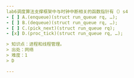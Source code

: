 ```yaml
---
lab6调度算法支撑框架中与时钟中断相关的函数指针有（）s4
- [ ] A.(enqueue)(struct run_queue rq, …);
- [ ] B.(dequeue)(struct run_queue rq, …);
- [ ] C.(pick_next)(struct run_queue rq);
- [x] D.(proc_tick)(struct run_queue rq, …);

> 知识点：进程和线程管理。
> 出处：网络
> 难度：1
> D

---
```

